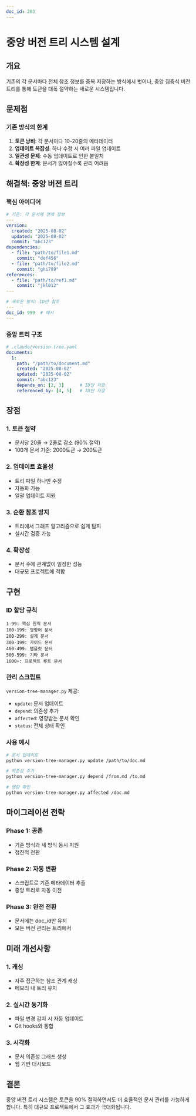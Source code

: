 ```yaml
---
doc_id: 203
---
```


# 중앙 버전 트리 시스템 설계

## 개요

기존의 각 문서마다 전체 참조 정보를 중복 저장하는 방식에서 벗어나, 중앙 집중식 버전 트리를 통해 토큰을 대폭 절약하는 새로운 시스템입니다.

## 문제점

### 기존 방식의 한계
1. **토큰 낭비**: 각 문서마다 10-20줄의 메타데이터
2. **업데이트 복잡성**: 하나 수정 시 여러 파일 업데이트
3. **일관성 문제**: 수동 업데이트로 인한 불일치
4. **확장성 한계**: 문서가 많아질수록 관리 어려움

## 해결책: 중앙 버전 트리

### 핵심 아이디어
```yaml
# 기존: 각 문서에 전체 정보
---
version:
  created: "2025-08-02"
  updated: "2025-08-02"
  commit: "abc123"
dependencies:
  - file: "path/to/file1.md"
    commit: "def456"
  - file: "path/to/file2.md"
    commit: "ghi789"
references:
  - file: "path/to/ref1.md"
    commit: "jkl012"
---

# 새로운 방식: ID만 참조
---
doc_id: 999  # 예시
---
```

### 중앙 트리 구조
```yaml
# .claude/version-tree.yaml
documents:
  1:
    path: "/path/to/document.md"
    created: "2025-08-02"
    updated: "2025-08-02"
    commit: "abc123"
    depends_on: [2, 3]      # ID만 저장
    referenced_by: [4, 5]   # ID만 저장
```

## 장점

### 1. 토큰 절약
- 문서당 20줄 → 2줄로 감소 (90% 절약)
- 100개 문서 기준: 2000토큰 → 200토큰

### 2. 업데이트 효율성
- 트리 파일 하나만 수정
- 자동화 가능
- 일괄 업데이트 지원

### 3. 순환 참조 방지
- 트리에서 그래프 알고리즘으로 쉽게 탐지
- 실시간 검증 가능

### 4. 확장성
- 문서 수에 관계없이 일정한 성능
- 대규모 프로젝트에 적합

## 구현

### ID 할당 규칙
```
1-99: 핵심 원칙 문서
100-199: 명령어 문서
200-299: 설계 문서
300-399: 가이드 문서
400-499: 템플릿 문서
500-599: 기타 문서
1000+: 프로젝트 루트 문서
```

### 관리 스크립트
`version-tree-manager.py` 제공:
- `update`: 문서 업데이트
- `depend`: 의존성 추가
- `affected`: 영향받는 문서 확인
- `status`: 전체 상태 확인

### 사용 예시
```bash
# 문서 업데이트
python version-tree-manager.py update /path/to/doc.md

# 의존성 추가
python version-tree-manager.py depend /from.md /to.md

# 영향 확인
python version-tree-manager.py affected /doc.md
```

## 마이그레이션 전략

### Phase 1: 공존
- 기존 방식과 새 방식 동시 지원
- 점진적 전환

### Phase 2: 자동 변환
- 스크립트로 기존 메타데이터 추출
- 중앙 트리로 자동 이전

### Phase 3: 완전 전환
- 문서에는 doc_id만 유지
- 모든 버전 관리는 트리에서

## 미래 개선사항

### 1. 캐싱
- 자주 접근하는 참조 관계 캐싱
- 메모리 내 트리 유지

### 2. 실시간 동기화
- 파일 변경 감지 시 자동 업데이트
- Git hooks와 통합

### 3. 시각화
- 문서 의존성 그래프 생성
- 웹 기반 대시보드

## 결론

중앙 버전 트리 시스템은 토큰을 90% 절약하면서도 더 효율적인 문서 관리를 가능하게 합니다. 특히 대규모 프로젝트에서 그 효과가 극대화됩니다.